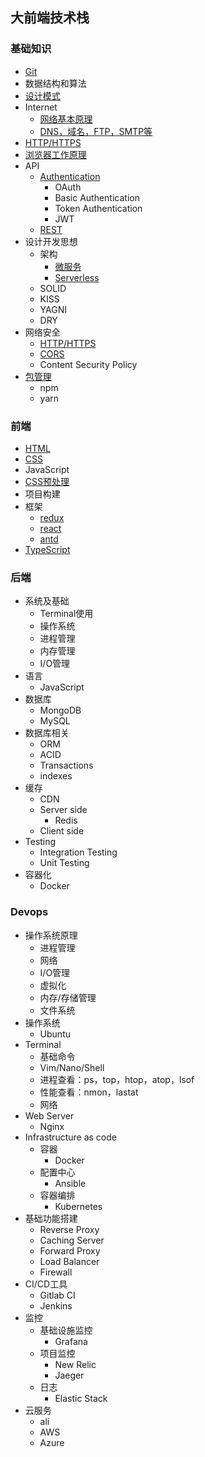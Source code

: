 ## 大前端技术栈

### 基础知识
* [Git](/basic/git/index.md)
* 数据结构和算法
* [设计模式](/basic/designPattern/index.md)
* Internet
    - [网络基本原理](/basic/internet/basic.md)
    - [DNS，域名，FTP，SMTP等](/basic/internet/others.md)
* [HTTP/HTTPS](/basic/http/index.md)
* [浏览器工作原理](/basic/browser/index.md)
* API
    - [Authentication](/basic/api/authentication.md)
        * OAuth
        * Basic Authentication
        * Token Authentication
        * JWT
    - [REST](/basic/api/rest.md)
* 设计开发思想
    - 架构
        * [微服务](/basic/designThinking/architecture/microService/index.md)
        * [Serverless](/basic/designThinking/architecture/serverless/index.md)
    - SOLID
    - KISS
    - YAGNI
    - DRY
* 网络安全
    - [HTTP/HTTPS](/basic/http/index.md)
    - [CORS](/basic/security/cors.md)
    - Content  Security Policy
* [包管理](/basic/package/index.md)
    - npm
    - yarn
### 前端
* [HTML](/frontEnd/html/index.md)
* [CSS](/frontEnd/css/index.md)
* JavaScript
* [CSS预处理](/frontEnd/css预处理/index.md)
* 项目构建
* 框架
    - [redux](/frontEnd/framework/redux/index.md)
    - [react](/frontEnd/framework/react/index.md)
    - [antd](/frontEnd/framework/antd/index.md)
* [TypeScript](/frontEnd/typescript/index.md)

### 后端
* 系统及基础
    - Terminal使用
    - 操作系统
    - 进程管理
    - 内存管理
    - I/O管理
* 语言
    - JavaScript
* 数据库
    - MongoDB
    - MySQL
* 数据库相关
    - ORM
    - ACID
    - Transactions
    - indexes
* 缓存
    - CDN
    - Server side
        * Redis
    - Client side
* Testing
    - Integration Testing
    - Unit Testing
* 容器化
    - Docker
### Devops
* 操作系统原理
    - 进程管理
    - 网络
    - I/O管理
    - 虚拟化
    - 内存/存储管理
    - 文件系统
* 操作系统
    - Ubuntu
* Terminal
    - 基础命令
    - Vim/Nano/Shell
    - 进程查看：ps，top，htop，atop，lsof
    - 性能查看：nmon，lastat
    - 网络
* Web Server
    - Nginx
* Infrastructure as code
    - 容器
        * Docker
    - 配置中心
        * Ansible
    - 容器编排
        * Kubernetes
* 基础功能搭建
    - Reverse Proxy
    - Caching Server
    - Forward Proxy
    - Load  Balancer
    - Firewall
* CI/CD工具
    - Gitlab CI
    - Jenkins
* 监控
    - 基础设施监控
        * Grafana
    - 项目监控
        * New Relic
        * Jaeger
    - 日志
        * Elastic Stack
* 云服务
    - ali
    - AWS
    - Azure
